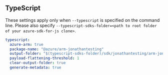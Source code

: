 ## TypeScript

These settings apply only when `--typescript` is specified on the command line.
Please also specify `--typescript-sdks-folder=<path to root folder of your azure-sdk-for-js clone>`.

``` yaml $(typescript)
typescript:
  azure-arm: true
  package-name: "@azure/arm-jonathantesting"
  output-folder: "$(typescript-sdks-folder)/sdk/jonathantesting/arm-jonathantesting"
  payload-flattening-threshold: 1
  clear-output-folder: true
  generate-metadata: true
```
